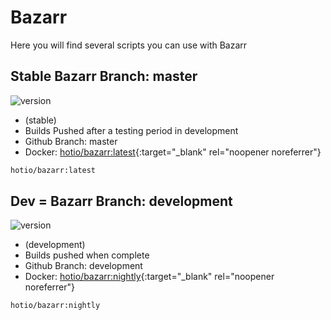 # Bazarr

Here you will find several scripts you can use with Bazarr

## Stable Bazarr Branch: master

![version](https://img.shields.io/badge/dynamic/json?query=%24.version&url=https%3A%2F%2Fraw.githubusercontent.com%2Fdocker-hotio%2Fdocker-bazarr%2Frelease%2FVERSION.json&label=Latest%20Version&style=for-the-badge&color=4051B5)

- (stable)
- Builds Pushed after a testing period in development
- Github Branch: master
- Docker: [hotio/bazarr:latest](https://hub.docker.com/r/hotio/bazarr){:target="_blank" rel="noopener noreferrer"}

```bash
hotio/bazarr:latest
```

## Dev = Bazarr Branch: development

![version](https://img.shields.io/badge/dynamic/json?query=%24.version&url=https%3A%2F%2Fraw.githubusercontent.com%2Fdocker-hotio%2Fdocker-bazarr%2Fnightly%2FVERSION.json&label=Latest%20Version&style=for-the-badge&color=4051B5)

- (development)
- Builds pushed when complete
- Github Branch: development
- Docker: [hotio/bazarr:nightly](https://hub.docker.com/r/hotio/bazarr){:target="_blank" rel="noopener noreferrer"}

```bash
hotio/bazarr:nightly
```
